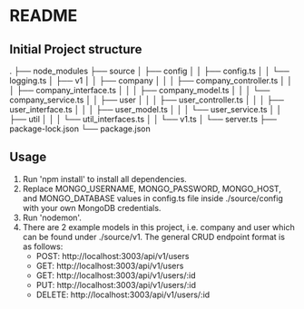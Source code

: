 # README

## Initial Project structure
.
├── node_modules
├── source
│   ├── config
│   │   ├── config.ts
│   │   └── logging.ts
│   ├── v1
│   │   ├── company
│   │   │   ├── company_controller.ts
│   │   │   ├── company_interface.ts
│   │   │   ├── company_model.ts
│   │   │   └── company_service.ts
│   │   ├── user
│   │   │   ├── user_controller.ts
│   │   │   ├── user_interface.ts
│   │   │   ├── user_model.ts
│   │   │   └── user_service.ts
│   │   ├── util
│   │   │   └── util_interfaces.ts
│   │   └── v1.ts
│   └── server.ts
├── package-lock.json
└── package.json   

## Usage
1. Run 'npm install' to install all dependencies.
2. Replace MONGO_USERNAME, MONGO_PASSWORD, MONGO_HOST, and MONGO_DATABASE values in config.ts file inside ./source/config with your own MongoDB credentials.
3. Run 'nodemon'.
4. There are 2 example models in this project, i.e. company and user which can be found under ./source/v1. The general CRUD endpoint format is as follows:
    - POST: http://localhost:3003/api/v1/users
    - GET: http://localhost:3003/api/v1/users
    - GET: http://localhost:3003/api/v1/users/:id
    - PUT: http://localhost:3003/api/v1/users/:id
    - DELETE: http://localhost:3003/api/v1/users/:id
